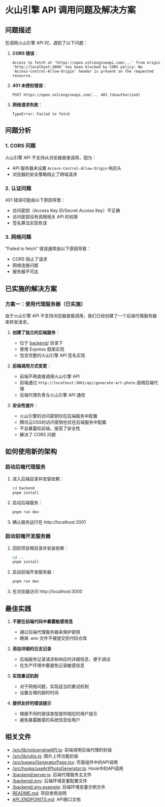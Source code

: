 # 火山引擎 API 调用问题及解决方案

## 问题描述

在调用火山引擎 API 时，遇到了以下问题：

1. **CORS 错误**：
   ```
   Access to fetch at 'https://open.volcengineapi.com/...' from origin 'http://localhost:3000' has been blocked by CORS policy: No 'Access-Control-Allow-Origin' header is present on the requested resource.
   ```

2. **401 未授权错误**：
   ```
   POST https://open.volcengineapi.com/... 401 (Unauthorized)
   ```

3. **网络请求失败**：
   ```
   TypeError: Failed to fetch
   ```

## 问题分析

### 1. CORS 问题
火山引擎 API 不支持从浏览器直接调用，因为：
- API 服务器未设置 `Access-Control-Allow-Origin` 响应头
- 浏览器的安全策略阻止了跨域请求

### 2. 认证问题
401 错误可能由以下原因导致：
- 访问密钥（Access Key ID/Secret Access Key）不正确
- 访问密钥没有调用相关 API 的权限
- 签名算法实现有误

### 3. 网络问题
"Failed to fetch" 错误通常由以下原因导致：
- CORS 阻止了请求
- 网络连接问题
- 服务器不可达

## 已实施的解决方案

### 方案一：使用代理服务器（已实施）

由于火山引擎 API 不支持浏览器直接调用，我们已经创建了一个后端代理服务器来转发请求。

1. **创建了独立的后端服务**：
   - 位于 [backend/](file:///Users/aaronzheng/Downloads/283465596418/backend) 目录下
   - 使用 Express 框架实现
   - 包含完整的火山引擎 API 签名实现

2. **前端调用方式变更**：
   - 前端不再直接调用火山引擎 API
   - 前端通过 `http://localhost:3001/api/generate-art-photo` 调用后端代理
   - 后端代理负责与火山引擎 API 通信

3. **安全性提升**：
   - 火山引擎的访问密钥仅在后端服务中配置
   - 腾讯云OSS的访问密钥也仅在后端服务中配置
   - 不会暴露给前端，提高了安全性
   - 解决了 CORS 问题

## 如何使用新的架构

### 启动后端代理服务

1. 进入后端目录并安装依赖：
   ```sh
   cd backend
   pnpm install
   ```

2. 启动后端服务：
   ```sh
   pnpm run dev
   ```

3. 确认服务运行在 http://localhost:3001

### 启动前端开发服务器

1. 回到项目根目录并安装依赖：
   ```sh
   cd ..
   pnpm install
   ```

2. 启动前端开发服务器：
   ```sh
   pnpm run dev
   ```

3. 在浏览器访问 http://localhost:3000

## 最佳实践

1. **不要在前端代码中暴露敏感信息**
   - 通过后端代理服务器来保护密钥
   - 确保 .env 文件不被提交到代码仓库

2. **添加详细的日志记录**
   - 后端服务记录请求和响应的详细信息，便于调试
   - 在生产环境中要避免记录敏感信息

3. **实现重试机制**
   - 对于网络问题，实现适当的重试机制
   - 设置合理的超时时间

4. **提供友好的错误提示**
   - 根据不同的错误类型提供相应的用户提示
   - 避免暴露敏感的系统信息给用户

## 相关文件

- [/src/lib/volcengineAPI.ts](file:///Users/aaronzheng/Downloads/283465596418/src/lib/volcengineAPI.ts): 前端调用后端代理的封装
- [/src/lib/utils.ts](file:///Users/aaronzheng/Downloads/283465596418/src/lib/utils.ts): 图片上传功能封装
- [/src/pages/GeneratorPage.tsx](file:///Users/aaronzheng/Downloads/283465596418/src/pages/GeneratorPage.tsx): 页面组件中的API调用
- [/src/hooks/useArtPhotoGenerator.ts](file:///Users/aaronzheng/Downloads/283465596418/src/hooks/useArtPhotoGenerator.ts): Hook中的API调用
- [/backend/server.js](file:///Users/aaronzheng/Downloads/283465596418/backend/server.js): 后端代理服务主文件
- [/backend/.env](file:///Users/aaronzheng/Downloads/283465596418/backend/.env): 后端环境变量配置文件
- [/backend/.env.example](file:///Users/aaronzheng/Downloads/283465596418/backend/.env.example): 后端环境变量示例文件
- [README.md](file:///Users/aaronzheng/Downloads/283465596418/README.md): 项目使用说明
- [API_ENDPOINTS.md](file:///Users/aaronzheng/Downloads/283465596418/API_ENDPOINTS.md): API接口文档